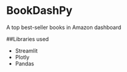 # BookDashPy

A top best-seller books in Amazon dashboard

##Libraries used

- Streamlit
- Plotly
- Pandas
